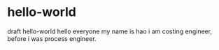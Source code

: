 # hello-world
draft hello-world
hello everyone
my name is hao
i am costing engineer, before i was process engineer.
